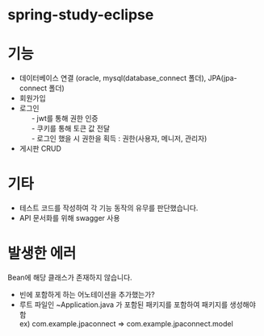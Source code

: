 # spring-study-eclipse

# 기능
- 데이터베이스 연결 (oracle, mysql(database_connect 폴더), JPA(jpa-connect 폴더)
- 회원가입
- 로그인      
&nbsp;&nbsp;&nbsp;&nbsp;&nbsp;  - jwt를 통해 권한 인증     
&nbsp;&nbsp;&nbsp;&nbsp;&nbsp;  - 쿠키를 통해 토큰 값 전달          
&nbsp;&nbsp;&nbsp;&nbsp;&nbsp;  - 로그인 했을 시 권한을 획득      : 권한(사용자, 메니저, 관리자) 
&nbsp;&nbsp;&nbsp;&nbsp;&nbsp;&nbsp;&nbsp;&nbsp;        
- 게시판 CRUD

# 기타
- 테스트 코드를 작성하여 각 기능 동작의 유무를 판단했습니다.      
- API 문서화를 위해 swagger 사용

# 발생한 에러
Bean에 해당 클래스가 존재하지 않습니다.
- 빈에 포함하게 하는 어노테이션을 추가했는가?
- 루트 파일인 ~Application.java 가 포함된 패키지를 포함하여 패키지를 생성해야 함  
     ex) com.example.jpaconnect => com.example.jpaconnect.model

